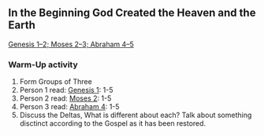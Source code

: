 ## In the Beginning God Created the Heaven and the Earth

[Genesis 1–2; Moses 2–3; Abraham 4–5](https://abn.churchofjesuschrist.org/study/manual/come-follow-me-for-sunday-school-old-testament-2022/02?lang=eng)

### Warm-Up activity
1. Form Groups of Three
2. Person 1 read: [Genesis 1](https://abn.churchofjesuschrist.org/study/scriptures/ot/gen/1?lang=eng): 1-5
3. Person 2 read: [Moses 2](https://abn.churchofjesuschrist.org/study/scriptures/pgp/moses/2?lang=eng): 1-5
4. Person 3 read: [Abraham 4](https://abn.churchofjesuschrist.org/study/scriptures/pgp/abr/4?lang=eng): 1-5
5. Discuss the Deltas, What is different about each?  Talk about something disctinct according to the Gospel as it has been restored.
